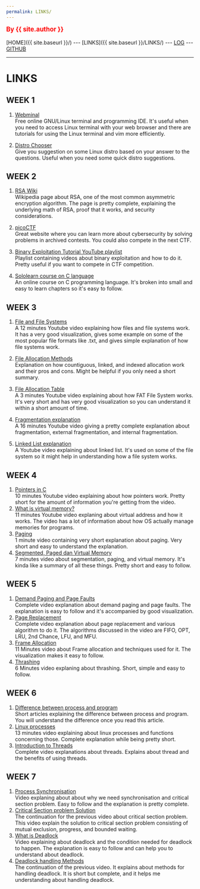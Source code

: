 ```yaml
---
permalink: LINKS/
---
```

<span style="color:red; font-weight:bold; font-size:larger;">By {{ site.author }}</span>
<br><br>
[HOME]({{ site.baseurl }}/) ---
[LINKS]({{ site.baseurl }}/LINKS/) ---
[LOG](https://insta-x.github.io/os222/TXT/mylog.txt) ---
[GITHUB](https://github.com/Insta-x/os222)
<br>
<hr>

# LINKS

## WEEK 1

1. [Webminal](https://webminal.org)<br>
Free online GNU/Linux terminal and programming IDE.
It's useful when you need to access Linux terminal with your web browser and there are tutorials for using the Linux terminal and vim more efficiently.

2. [Distro Chooser](https://distrochooser.de/)<br>
Give you suggestion on some Linux distro based on your answer to the questions.
Useful when you need some quick distro suggestions.

## WEEK 2

1. [RSA Wiki](https://en.wikipedia.org/wiki/RSA_(cryptosystem))<br>
Wikipedia page about RSA, one of the most common asymmetric encryption algorithm.
The page is pretty complete, explaining the underlying math of RSA, proof that it works, and security considerations.

2. [picoCTF](https://picoctf.org/)<br>
Great website where you can learn more about cybersecurity by solving problems in archived contests.
You could also compete in the next CTF.

3. [Binary Exploitation Tutorial YouTube playlist](https://www.youtube.com/playlist?list=PLhixgUqwRTjxglIswKp9mpkfPNfHkzyeN)<br>
Playlist containing videos about binary exploitation and how to do it. Pretty useful if you want to compete in CTF competition.

4. [Sololearn course on C language](https://www.sololearn.com/learning/1089)<br>
An online course on C programming language. It's broken into small and easy to learn chapters so it's easy to follow.

## WEEK 3

1. [File and File Systems](https://youtu.be/KN8YgJnShPM)<br>
A 12 minutes Youtube video explaining how files and file systems work. It has a very good visualization, gives some example on some of the most popular file formats like .txt, and gives simple explanation of how file systems work.

2. [File Allocation Methods](https://www.geeksforgeeks.org/file-allocation-methods/)<br>
Explanation on how countiguous, linked, and indexed allocation work and their pros and cons. Might be helpful if you only need a short summary.

3. [File Allocation Table](https://youtu.be/V2Gxqv3bJCk)<br>
A 3 minutes Youtube video explaining about how FAT File System works. It's very short and has very good visualization so you can understand it within a short amount of time.

4. [Fragmentation explanation](https://youtu.be/ALahNOwrTvg)<br>
A 16 minutes Youtube video giving a pretty complete explanation about fragmentation, external fragmentation, and internal fragmentation.

5. [Linked List explanation](https://www.youtube.com/watch?v=njTh_OwMljA)<br>
A Youtube video explaining about linked list. It's used on some of the file system so it might help in understanding how a file system works.

## WEEK 4
1. [Pointers in C](https://youtu.be/mw1qsMieK5c)<br>
10 minutes Youtube video explaining about how pointers work. Pretty short for the amount of information you're getting from the video.
2. [What is virtual memory?](https://youtu.be/2quKyPnUShQ)<br>
11 minutes Youtube video explaning about virtual address and how it works. The video has a lot of information about how OS actually manage memories for programs.
3. [Paging](https://youtu.be/pJ5ezHfJokw)<br>
1 minute video containing very short explanation about paging. Very short and easy to understand the explanation.
4. [Segmented, Paged dan Virtual Memory](https://youtu.be/p9yZNLeOj4s)<br>
7 minutes video about segmentation, paging, and virtual memory. It's kinda like a summary of all these things. Pretty short and easy to follow.

## WEEK 5
1. [Demand Paging and Page Faults](https://youtu.be/58TYdisGrX0)<br>
Complete video explanation about demand paging and page faults. The explanation is easy to follow and it's accompanied by good visualization.
2. [Page Replacement](https://youtu.be/tjohYpKjAVs)<br>
Complete video explanation about page replacement and various algorithm to do it. The algorithms discussed in the video are FIFO, OPT, LRU, 2nd Chance, LFU, and MFU.
3. [Frame Allocation](https://youtu.be/psdxOARi4bY)<br>
11 Minutes video about Frame allocation and techniques used for it. The visualization makes it easy to follow.
4. [Thrashing](https://youtu.be/vtyXZWp9Fsk)<br>
6 Minutes video explaning about thrashing. Short, simple and easy to follow.

## WEEK 6
1. [Difference between process and program](https://www.scaler.com/topics/difference-between-process-and-program/)<br>
Short articles explaining the difference between process and program.
You will understand the difference once you read this article.
2. [Linux processes](https://youtu.be/TJzltwv7jJs)<br>
13 minutes video explaining about linux processes and functions concerning those.
Complete explanation while being pretty short.
3. [Introduction to Threads](https://youtu.be/LOfGJcVnvAk)<br>
Complete video explanations about threads.
Explains about thread and the benefits of using threads.

## WEEK 7
1. [Process Synchronisation](https://youtu.be/sEVfeXqWY-s)<br>
Video explaning about about why we need synchronisation and critical section problem.
Easy to follow and the explanation is pretty complete.
2. [Critical Section problem Solution](https://youtu.be/mc68TdCxxRg)<br>
The continuation for the previous video about critical section problem.
This video explain the solution to critical section problem consisting of mutual exclusion,
progress, and bounded waiting.
3. [What is Deadlock](https://youtu.be/FVmwvZNQgt0)<br>
Video explaining about deadlock and the condition needed for deadlock to happen.
The explanation is easy to follow and can help you to understand about deadlock.
4. [Deadlock handling Methods](https://youtu.be/ZI9FFrGd4vc)<br>
The continuation of the previous video.
It explains about methods for handling deadlock.
It is short but complete, and it helps me understanding about handling deadlock.
